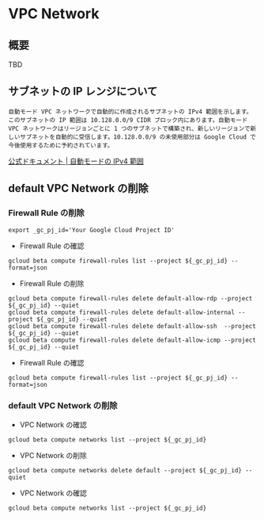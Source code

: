 # VPC Network


## 概要

TBD

## サブネットの IP レンジについて

```
自動モード VPC ネットワークで自動的に作成されるサブネットの IPv4 範囲を示します。このサブネットの IP 範囲は 10.128.0.0/9 CIDR ブロック内にあります。自動モード VPC ネットワークはリージョンごとに 1 つのサブネットで構築され、新しいリージョンで新しいサブネットを自動的に受信します。10.128.0.0/9 の未使用部分は Google Cloud で今後使用するために予約されています。
```

[公式ドキュメント | 自動モードの IPv4 範囲](https://cloud.google.com/vpc/docs/subnets?hl=en#ip-ranges)


## default VPC Network の削除

### Firewall Rule の削除

```
export _gc_pj_id='Your Google Cloud Project ID'
```

+ Firewall Rule の確認

```
gcloud beta compute firewall-rules list --project ${_gc_pj_id} --format=json
```

+ Firewall Rule の削除

```
gcloud beta compute firewall-rules delete default-allow-rdp --project ${_gc_pj_id} --quiet
gcloud beta compute firewall-rules delete default-allow-internal --project ${_gc_pj_id} --quiet
gcloud beta compute firewall-rules delete default-allow-ssh	 --project ${_gc_pj_id} --quiet
gcloud beta compute firewall-rules delete default-allow-icmp --project ${_gc_pj_id} --quiet
```

+ Firewall Rule の確認

```
gcloud beta compute firewall-rules list --project ${_gc_pj_id} --format=json
```

### default VPC Network の削除

+ VPC Network の確認

```
gcloud beta compute networks list --project ${_gc_pj_id}
```

+ VPC Network の削除

```
gcloud beta compute networks delete default --project ${_gc_pj_id} --quiet
```

+ VPC Network の確認

```
gcloud beta compute networks list --project ${_gc_pj_id}
```








